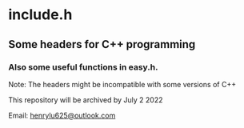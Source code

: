 # include.h
## Some headers for C++ programming
### Also some useful functions in easy.h.
Note: The headers might be incompatible with some versions of C++

This repository will be archived by July 2 2022

Email: henrylu625@outlook.com
